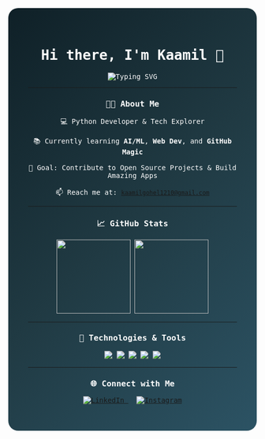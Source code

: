 <div align="center" style="background: linear-gradient(135deg, #0f2027, #203a43, #2c5364); padding: 40px; border-radius: 20px; color: white; font-family: 'Fira Code', monospace;">

<h1>Hi there, I'm Kaamil 👋</h1>

<p>
  <img src="https://readme-typing-svg.herokuapp.com?font=Fira+Code&duration=2500&pause=700&color=99f2c8&center=true&vCenter=true&multiline=true&width=480&height=130&lines=Python+Developer;Student+%7C+AI+Enthusiast;Always+learning+new+things..." alt="Typing SVG" />
</p>

---

### 🧑‍💻 About Me
💻 Python Developer & Tech Explorer  
<br/>
📚 Currently learning <strong>AI/ML</strong>, <strong>Web Dev</strong>, and <strong>GitHub Magic</strong>  
<br/>
🎯 Goal: Contribute to Open Source Projects & Build Amazing Apps  
<br/>
📫 Reach me at: <code>kaamilgohel1210@gmail.com</code>

---

### 📈 GitHub Stats

<p align="center">
  <img src="https://github-readme-stats.vercel.app/api?username=Kaamil1210&show_icons=true&theme=tokyonight" height="150" />
  <img src="https://github-readme-streak-stats.herokuapp.com?user=Kaamil1210&theme=tokyonight" height="150"/>
</p>

---

### 🔧 Technologies & Tools
<p>
  <img src="https://img.shields.io/badge/-Python-333?style=flat&logo=python" />
  <img src="https://img.shields.io/badge/-HTML5-333?style=flat&logo=html5" />
  <img src="https://img.shields.io/badge/-CSS3-333?style=flat&logo=css3" />
  <img src="https://img.shields.io/badge/-VS%20Code-333?style=flat&logo=visual-studio-code" />
  <img src="https://img.shields.io/badge/-Git-333?style=flat&logo=git" />
</p>

---

### 🌐 Connect with Me
<p>
  <a href="https://linkedin.com/in/kaamil-gohel-693933374" target="_blank">
    <img src="https://img.shields.io/badge/LinkedIn-Kaamil%20Gohel-0077B5?style=for-the-badge&logo=linkedin&logoColor=white" alt="LinkedIn" />
  </a>
  &nbsp;
  <a href="https://instagram.com/gohelkaamil" target="_blank">
    <img src="https://img.shields.io/badge/Instagram-gohelkaamil-E4405F?style=for-the-badge&logo=instagram&logoColor=white" alt="Instagram" />
  </a>
</p>

</div>
